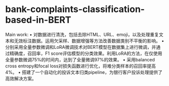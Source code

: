 # bank-complaints-classification-based-in-BERT
Main work:
•	对数据进行清洗，包括去除HTML、URL、emoji，以及处理重复文本和无效标注数据。运用欠采样、数据增强等方法改善数据类别不平衡的影响。
•	分别采用全量参数微调和LoRA微调技术对BERT模型在数据集上进行微调，并通过精确度，召回率，F1 score评估模型的分类效果。利用LoRA的方法，在仅使用全量参数微调75%的时间内，达到了全量微调97%的效果。
•	采用balanced cross entropy和focal loss对损失函数进行优化，将难分类样本的召回率提高4%。
•	搭建了一个自动化的投诉文本归类pipeline，为银行客户投诉处理提供了高效解决方案。
